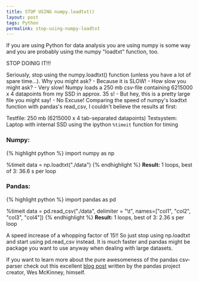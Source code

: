 ```yaml
---
title: STOP USING numpy.loadtxt()
layout: post
tags: Python
permalink: stop-using-numpy-loadtxt
---
```


If you are using Python for data analysis you are using numpy is some way and you are probably using the numpy "loadtxt" function, too.

STOP DOINIG IT!!!

Seriously, stop using the numpy.loadtxt() function (unless you have a lot of spare time...). Why you might ask? - Because it is SLOW! - How slow you might ask? - Very slow! Numpy loads a 250 mb csv-file containing 6215000 x 4 datapoints from my SSD in approx. 35 s! - But hey, this is a pretty large file you might say! - No Excuse!
Comparing the speed of numpy's loadtxt function with pandas's read_csv, I couldn't believe the results at first:

Testfile: 250 mb (6215000 x 4 tab-separated datapoints)
Testsystem: Laptop with internal SSD using the ipython `%timeit` function for timing

### Numpy:
{% highlight python %}
import numpy as np

%timeit data = np.loadtxt("./data")
{% endhighlight %}
**Result:** 1 loops, best of 3: 36.6 s per loop

### Pandas:
{% highlight python %}
import pandas as pd

%timeit data = pd.read_csv("./data", delimiter = "\t", names=["col1", "col2", "col3", "col4"])
{% endhighlight %}
**Result:** 1 loops, best of 3: 2.36 s per loop

A speed increase of a whopping factor of 15!!
So just stop using np.loadtxt and start using pd.read_csv instead. It is much faster and pandas might be package you want to use anyway when dealing with large datasets.

If you want to learn more about the pure awesomeness of the pandas csv-parser check out this excellent [blog post](http://wesmckinney.com/blog/a-new-high-performance-memory-efficient-file-parser-engine-for-pandas/) written by the pandas project creator, Wes McKinney, himself.